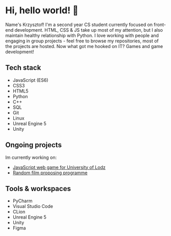 # Hi, hello world! 🥝

Name's Krzysztof! 
I'm a second year CS student currently focused on front-end development. HTML, CSS & JS take up most of my attention, but I also maintain healthy relationship with Python. 
I love working with people and engaging in group projects - feel free to browse my repositories, most of the projects are hosted. Now what got me hooked on IT? Games and game development!

## Tech stack
- JavaScript (ES6)
- CSS3
- HTML5
- Python
- C++
- SQL
- Git
- Linux
- Unreal Engine 5
- Unity

## Ongoing projects
Im currently working on:
- [JavaScript web game for University of Lodz](https://github.com/sawolej/sawolej.github.io)
- [Random film proposing programme](https://github.com/NakerTheFirst/filmPicker)

## Tools & workspaces
- PyCharm
- Visual Studio Code
- CLion
- Unreal Engine 5
- Unity 
- Figma
